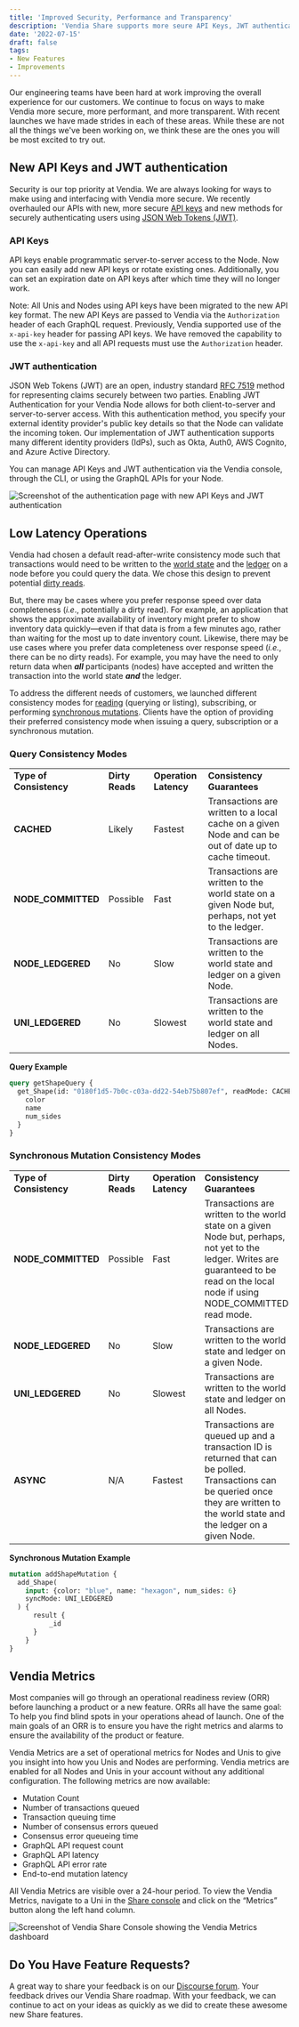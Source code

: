 ```yaml
---
title: 'Improved Security, Performance and Transparency'
description: 'Vendia Share supports more seure API Keys, JWT authentication, low latency operations, and Vendia Metrics.'
date: '2022-07-15'
draft: false
tags:
- New Features
- Improvements
---
```


Our engineering teams have been hard at work improving the overall experience for our customers. We continue to focus on ways to make Vendia more secure, more performant, and more transparent. With recent launches we have made strides in each of these areas. While these are not all the things we've been working on, we think these are the ones you will be most excited to try out. 

## New API Keys and JWT authentication

Security is our top priority at Vendia. We are always looking for ways to make using and interfacing with Vendia more secure. We recently overhauled our APIs with new, more secure [API keys](https://www.vendia.net/docs/share/node-authentication#api-keys) and new methods for securely authenticating users using [JSON Web Tokens (JWT)](https://www.vendia.net/docs/share/node-authentication#jwt-authentication). 

### API Keys

API keys enable programmatic server-to-server access to the Node. Now you can easily add new API keys or rotate existing ones. Additionally, you can set an expiration date on API keys after which time they will no longer work. 

Note: All Unis and Nodes using API keys have been migrated to the new API key format. The new API Keys are passed to Vendia via the `Authorization` header of each GraphQL request. Previously, Vendia supported use of the `x-api-key` header for passing API keys. We have removed the capability to use the `x-api-key` and all API requests must use the `Authorization` header. 

### JWT authentication

JSON Web Tokens (JWT) are an open, industry standard [RFC 7519](https://datatracker.ietf.org/doc/html/rfc7519) method for representing claims securely between two parties. Enabling JWT Authentication for your Vendia Node allows for both client-to-server and server-to-server access. With this authentication method, you specify your external identity provider's public key details so that the Node can validate the incoming token. Our implementation of JWT authentication supports many different identity providers (IdPs), such as Okta, Auth0, AWS Cognito, and Azure Active Directory.

You can manage API Keys and JWT authentication via the Vendia console, through the CLI, or using the GraphQL APIs for your Node. 

![Screenshot of the authentication page with new API Keys and JWT authentication](https://user-images.githubusercontent.com/92179243/179299961-a80f9f6d-473b-41a3-8730-1153dca7a24e.png)

## Low Latency Operations

Vendia had chosen a default read-after-write consistency mode such that transactions would need to be written to the [world state](https://www.vendia.net/docs/share/terms-and-definitions#world-state) and the [ledger](https://www.vendia.net/docs/share/terms-and-definitions#ledger) on a node before you could query the data. We chose this design to prevent potential [dirty reads](https://www.vendia.net/docs/share/graphql#read-modes-for-queries).

But, there may be cases where you prefer response speed over data completeness (_i.e_., potentially a dirty read). For example, an application that shows the approximate availability of inventory might prefer to show inventory data quickly—even if that data is from a few minutes ago, rather than waiting for the most up to date inventory count. Likewise, there may be use cases where you prefer data completeness over response speed (_i.e._, there can be no dirty reads). For example, you may have the need to only return data when **_all_** participants (nodes) have accepted and written the transaction into the world state **_and_** the ledger.

To address the different needs of customers, we launched different consistency modes for [reading](https://www.vendia.net/docs/share/graphql#read-modes-for-queries) (querying or listing), subscribing, or performing [synchronous mutations](https://www.vendia.net/docs/share/graphql#sync-modes-for-mutations). Clients have the option of providing their preferred consistency mode when issuing a query, subscription or a synchronous mutation.

### Query Consistency Modes

<table>
  <tr>
   <td><strong>Type of Consistency</strong>
   </td>
   <td><strong>Dirty Reads</strong>
   </td>
   <td><strong>Operation Latency</strong>
   </td>
   <td><strong>Consistency Guarantees</strong>
   </td>
  </tr>
  <tr>
   <td><strong>CACHED</strong>
   </td>
   <td>Likely
   </td>
   <td>Fastest
   </td>
   <td>Transactions are written to a local cache on a given Node and can be out of date up to cache timeout.
   </td>
  </tr>
  <tr>
   <td><strong>NODE_COMMITTED</strong>
   </td>
   <td>Possible
   </td>
   <td>Fast
   </td>
   <td>Transactions are written to the world state on a given Node but, perhaps, not yet to the ledger.
   </td>
  </tr>
  <tr>
   <td><strong>NODE_LEDGERED</strong>
   </td>
   <td>No
   </td>
   <td>Slow
   </td>
   <td>Transactions are written to the world state and ledger on a given Node.
   </td>
  </tr>
  <tr>
   <td><strong>UNI_LEDGERED</strong>
   </td>
   <td>No
   </td>
   <td>Slowest
   </td>
   <td>Transactions are written to the world state and ledger on all Nodes.
   </td>
  </tr>
</table>

**Query Example**

```graphql
query getShapeQuery {
  get_Shape(id: "0180f1d5-7b0c-c03a-dd22-54eb75b807ef", readMode: CACHED) {
    color
    name
    num_sides
  }
}
```

### Synchronous Mutation Consistency Modes

<table>
  <tr>
   <td><strong>Type of Consistency</strong>
   </td>
   <td><strong>Dirty Reads</strong>
   </td>
   <td><strong>Operation Latency</strong>
   </td>
   <td><strong>Consistency Guarantees</strong>
   </td>
  </tr>
  <tr>
   <td><strong>NODE_COMMITTED</strong>
   </td>
   <td>Possible
   </td>
   <td>Fast
   </td>
   <td>Transactions are written to the world state on a given Node but, perhaps, not yet to the ledger. Writes are guaranteed to be read on the local node if using NODE_COMMITTED read mode.
   </td>
  </tr>
  <tr>
   <td><strong>NODE_LEDGERED</strong>
   </td>
   <td>No
   </td>
   <td>Slow
   </td>
   <td>Transactions are written to the world state and ledger on a given Node.
   </td>
  </tr>
  <tr>
   <td><strong>UNI_LEDGERED</strong>
   </td>
   <td>No
   </td>
   <td>Slowest
   </td>
   <td>Transactions are written to the world state and ledger on all Nodes.
   </td>
  </tr>
  <tr>
   <td><strong>ASYNC</strong>
   </td>
   <td>N/A
   </td>
   <td>Fastest
   </td>
   <td>Transactions are queued up and a transaction ID is returned that can be polled. Transactions can be queried once they are written to the world state and the ledger on a given Node.
   </td>
  </tr>
</table>

**Synchronous Mutation Example**

```graphql
mutation addShapeMutation {
  add_Shape(
    input: {color: "blue", name: "hexagon", num_sides: 6}
    syncMode: UNI_LEDGERED
  ) {
      result {
          _id
      }
    }
}
```

## Vendia Metrics

Most companies will go through an operational readiness review (ORR) before launching a product or a new feature. ORRs all have the same goal: To help you find blind spots in your operations ahead of launch. One of the main goals of an ORR is to ensure you have the right metrics and alarms to ensure the availability of the product or feature.

Vendia Metrics are a set of operational metrics for Nodes and Unis to give you insight into how you Unis and Nodes are performing. Vendia metrics are enabled for all Nodes and Unis in your account without any additional configuration. The following metrics are now available:

* Mutation Count
* Number of transactions queued
* Transaction queuing time
* Number of consensus errors queued
* Consensus error queueing time
* GraphQL API request count
* GraphQL API latency
* GraphQL API error rate
* End-to-end mutation latency

All Vendia Metrics are visible over a 24-hour period. To view the Vendia Metrics, navigate to a Uni in the [Share console](https://share.vendia.net) and click on the “Metrics” button along the left hand column.

![Screenshot of Vendia Share Console showing the Vendia Metrics dashboard](https://user-images.githubusercontent.com/92179243/179299554-7b1e1d08-653c-4ec4-91ff-105e4b84d61b.png)

## Do You Have Feature Requests?

A great way to share your feedback is on our [Discourse forum](https://community.vendia.net/c/features-requests/2). Your feedback drives our Vendia Share roadmap. With your feedback, we can continue to act on your ideas as quickly as we did to create these awesome new Share features.
